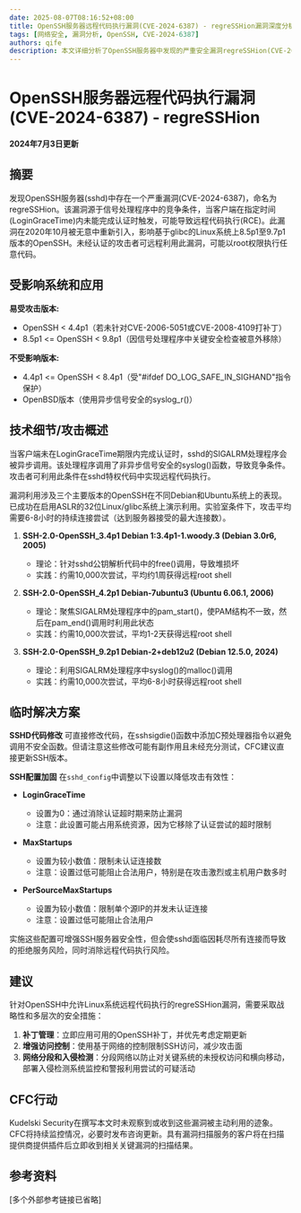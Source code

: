 ```yaml
---
date: 2025-08-07T08:16:52+08:00
title: OpenSSH服务器远程代码执行漏洞(CVE-2024-6387) - regreSSHion漏洞深度分析
tags: [网络安全, 漏洞分析, OpenSSH, CVE-2024-6387]
authors: qife
description: 本文详细分析了OpenSSH服务器中发现的严重安全漏洞regreSSHion(CVE-2024-6387)，该漏洞允许攻击者在特定条件下实现远程代码执行，影响8.5p1至9.7p1版本的OpenSSH，文章包含技术细节、攻击原理和缓解措施。
---
```


# OpenSSH服务器远程代码执行漏洞(CVE-2024-6387) - regreSSHion

**2024年7月3日更新**

## 摘要
发现OpenSSH服务器(sshd)中存在一个严重漏洞(CVE-2024-6387)，命名为regreSSHion。该漏洞源于信号处理程序中的竞争条件，当客户端在指定时间(LoginGraceTime)内未能完成认证时触发，可能导致远程代码执行(RCE)。此漏洞在2020年10月被无意中重新引入，影响基于glibc的Linux系统上8.5p1至9.7p1版本的OpenSSH。未经认证的攻击者可远程利用此漏洞，可能以root权限执行任意代码。

## 受影响系统和应用
**易受攻击版本:**
- OpenSSH < 4.4p1（若未针对CVE-2006-5051或CVE-2008-4109打补丁）
- 8.5p1 <= OpenSSH < 9.8p1（因信号处理程序中关键安全检查被意外移除）

**不受影响版本:**
- 4.4p1 <= OpenSSH < 8.4p1（受"#ifdef DO_LOG_SAFE_IN_SIGHAND"指令保护）
- OpenBSD版本（使用异步信号安全的syslog_r()）

## 技术细节/攻击概述
当客户端未在LoginGraceTime期限内完成认证时，sshd的SIGALRM处理程序会被异步调用。该处理程序调用了非异步信号安全的syslog()函数，导致竞争条件。攻击者可利用此条件在sshd特权代码中实现远程代码执行。

漏洞利用涉及三个主要版本的OpenSSH在不同Debian和Ubuntu系统上的表现。已成功在启用ASLR的32位Linux/glibc系统上演示利用。实验室条件下，攻击平均需要6-8小时的持续连接尝试（达到服务器接受的最大连接数）。

1. **SSH-2.0-OpenSSH_3.4p1 Debian 1:3.4p1-1.woody.3 (Debian 3.0r6, 2005)**
   - 理论：针对sshd公钥解析代码中的free()调用，导致堆损坏
   - 实践：约需10,000次尝试，平均约1周获得远程root shell

2. **SSH-2.0-OpenSSH_4.2p1 Debian-7ubuntu3 (Ubuntu 6.06.1, 2006)**
   - 理论：聚焦SIGALRM处理程序中的pam_start()，使PAM结构不一致，然后在pam_end()调用时利用此状态
   - 实践：约需10,000次尝试，平均1-2天获得远程root shell

3. **SSH-2.0-OpenSSH_9.2p1 Debian-2+deb12u2 (Debian 12.5.0, 2024)**
   - 理论：利用SIGALRM处理程序中syslog()的malloc()调用
   - 实践：约需10,000次尝试，平均6-8小时获得远程root shell

## 临时解决方案
**SSHD代码修改**
可直接修改代码，在sshsigdie()函数中添加C预处理器指令以避免调用不安全函数。但请注意这些修改可能有副作用且未经充分测试，CFC建议直接更新SSH版本。

**SSH配置加固**
在`sshd_config`中调整以下设置以降低攻击有效性：

- **LoginGraceTime**
  - 设置为0：通过消除认证超时期来防止漏洞
  - 注意：此设置可能占用系统资源，因为它移除了认证尝试的超时限制

- **MaxStartups**
  - 设置为较小数值：限制未认证连接数
  - 注意：设置过低可能阻止合法用户，特别是在攻击激烈或主机用户数多时

- **PerSourceMaxStartups**
  - 设置为较小数值：限制单个源IP的并发未认证连接
  - 注意：设置过低可能阻止合法用户

实施这些配置可增强SSH服务器安全性，但会使sshd面临因耗尽所有连接而导致的拒绝服务风险，同时消除远程代码执行风险。

## 建议
针对OpenSSH中允许Linux系统远程代码执行的regreSSHion漏洞，需要采取战略性和多层次的安全措施：

1. **补丁管理**：立即应用可用的OpenSSH补丁，并优先考虑定期更新
2. **增强访问控制**：使用基于网络的控制限制SSH访问，减少攻击面
3. **网络分段和入侵检测**：分段网络以防止对关键系统的未授权访问和横向移动，部署入侵检测系统监控和警报利用尝试的可疑活动

## CFC行动
Kudelski Security在撰写本文时未观察到或收到这些漏洞被主动利用的迹象。CFC将持续监控情况，必要时发布咨询更新。具有漏洞扫描服务的客户将在扫描提供商提供插件后立即收到相关关键漏洞的扫描结果。

## 参考资料
[多个外部参考链接已省略]